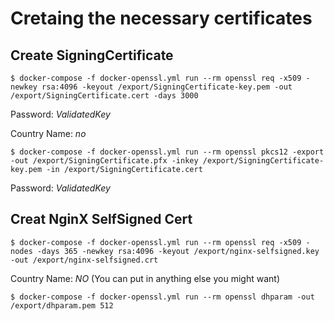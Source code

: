 # Cretaing the necessary certificates

## Create SigningCertificate

	$ docker-compose -f docker-openssl.yml run --rm openssl req -x509 -newkey rsa:4096 -keyout /export/SigningCertificate-key.pem -out /export/SigningCertificate.cert -days 3000

Password: *ValidatedKey*

Country Name: *no*

	$ docker-compose -f docker-openssl.yml run --rm openssl pkcs12 -export -out /export/SigningCertificate.pfx -inkey /export/SigningCertificate-key.pem -in /export/SigningCertificate.cert

Password: *ValidatedKey*

## Creat NginX SelfSigned Cert

	$ docker-compose -f docker-openssl.yml run --rm openssl req -x509 -nodes -days 365 -newkey rsa:4096 -keyout /export/nginx-selfsigned.key -out /export/nginx-selfsigned.crt

Country Name: *NO*
(You can put in anything else you might want)

	$ docker-compose -f docker-openssl.yml run --rm openssl dhparam -out /export/dhparam.pem 512
